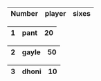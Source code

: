 | Number | player | sixes |
|---|---|---|

 | 1 | pant | 20 |
 |---|---|---|
 
 | 2 | gayle | 50 |
 |---|---|---|
 
 | 3 | dhoni | 10 |
 |---|---|---|
